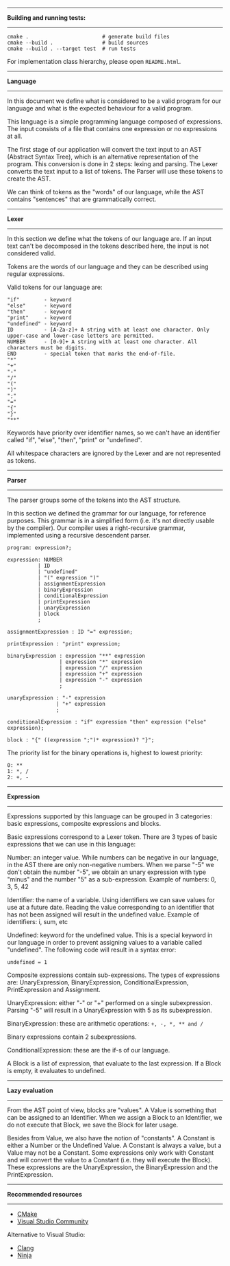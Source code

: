 *******************************
**Building and running tests:**
*******************************
```
cmake .                        # generate build files
cmake --build .                # build sources
cmake --build . --target test  # run tests
```

For implementation class hierarchy, please open `README.html`.


************
**Language**
************

In this document we define what is considered to be a valid program for our language and what is the expected
behaviour for a valid program.

This language is a simple programming language composed of expressions.
The input consists of a file that contains one expression or no expressions at all.

The first stage of our application will convert the text input to an AST (Abstract Syntax Tree), which is an alternative
representation of the program.
This conversion is done in 2 steps: lexing and parsing.
The Lexer converts the text input to a list of tokens.
The Parser will use these tokens to create the AST.

We can think of tokens as the "words" of our language, while the AST contains "sentences" that are grammatically correct.

*********
**Lexer**
*********

In this section we define what the tokens of our language are.
If an input text can't be decomposed in the tokens described here, the input is not considered valid.

Tokens are the words of our language and they can be described using regular expressions.

Valid tokens for our language are:
```
"if"        - keyword
"else"      - keyword
"then"      - keyword
"print"     - keyword
"undefined" - keyword
ID          - [A-Za-z]+ A string with at least one character. Only upper-case and lower-case letters are permitted.
NUMBER      - [0-9]+ A string with at least one character. All characters must be digits.
END         - special token that marks the end-of-file.
"*"
"+"
"-"
"/"
"("
")"
";"
"="
"{"
"}"
"**"
```

Keywords have priority over identifier names, so we can't have an identifier called "if", "else", "then", "print" or "undefined".

All whitespace characters are ignored by the Lexer and are not represented as tokens.

**********
**Parser**
**********

The parser groups some of the tokens into the AST structure.

In this section we defined the grammar for our language, for reference purposes.
This grammar is in a simplified form (i.e. it's not directly usable by the compiler).
Our compiler uses a right-recursive grammar, implemented using a recursive descendent parser.

```
program: expression?;

expression: NUMBER
          | ID
          | "undefined"
          | "(" expression ")"
          | assignmentExpression
          | binaryExpression
          | conditionalExpression
          | printExpression
          | unaryExpression
          | block
          ;

assignmentExpression : ID "=" expression;

printExpression : "print" expression;

binaryExpression : expression "**" expression
                 | expression "*" expression
                 | expression "/" expression
                 | expression "+" expression
                 | expression "-" expression
                 ;

unaryExpression : "-" expression
                | "+" expression
                ;

conditionalExpression : "if" expression "then" expression ("else" expression);

block : "{" ((expression ";")* expression)? "}";
```

The priority list for the binary operations is, highest to lowest priority:
```
0: **
1: *, /
2: +, -
```

**************
**Expression**
**************

Expressions supported by this language can be grouped in 3 categories: basic expressions, composite expressions and blocks.

Basic expressions correspond to a Lexer token.
There are 3 types of basic expressions that we can use in this language:

Number: an integer value.
While numbers can be negative in our language, in the AST there are only non-negative numbers.
When we parse "-5" we don't obtain the number "-5", we obtain an unary expression with type "minus" and the number "5" as a
sub-expression.
Example of numbers: 0, 3, 5, 42

Identifier: the name of a variable.
Using identifiers we can save values for use at a future date.
Reading the value corresponding to an identifier that has not been assigned will result in the undefined value.
Example of identifiers: i, sum, etc

Undefined: keyword for the undefined value.
This is a special keyword in our language in order to prevent assigning values to a variable called "undefined".
The following code will result in a syntax error:
```
undefined = 1
```

Composite expressions contain sub-expressions.
The types of expressions are: UnaryExpression, BinaryExpression, ConditionalExpression, PrintExpression and Assignment.


UnaryExpression: either "-" or "+" performed on a single subexpression.
Parsing "-5" will result in a UnaryExpression with 5 as its subexpression.

BinaryExpression: these are arithmetic operations: `+, -, *, ** and /`

Binary expressions contain 2 subexpressions.

ConditionalExpression: these are the if-s of our language.

A Block is a list of expression, that evaluate to the last expression.
If a Block is empty, it evaluates to undefined.

*******************
**Lazy evaluation**
*******************

From the AST point of view, blocks are "values".
A Value is something that can be assigned to an Identifier.
When we assign a Block to an Identifier, we do not execute that Block, we save the Block for later usage.

Besides from Value, we also have the notion of "constants".
A Constant is either a Number or the Undefined Value.
A Constant is always a value, but a Value may not be a Constant.
Some expressions only work with Constant and will convert the value to a Constant (i.e. they will execute the Block).
These expressions are the UnaryExpression, the BinaryExpression and the PrintExpression.

*************************
**Recommended resources**
*************************

- [CMake](https://cmake.org/download/)
- [Visual Studio Community](https://visualstudio.microsoft.com/vs/)

Alternative to Visual Studio:
- [Clang](http://releases.llvm.org/download.html)
- [Ninja](https://github.com/ninja-build/ninja/releases)
